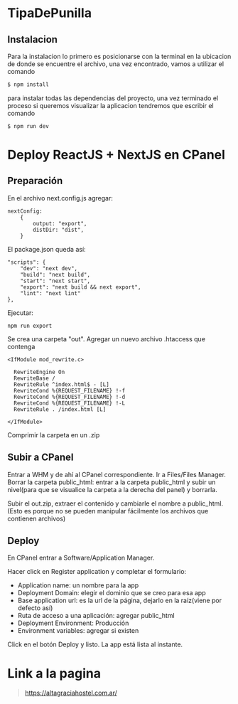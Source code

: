 # TipaDePunilla

## Instalacion

Para la instalacion lo primero es posicionarse con la terminal en la ubicacion de donde se encuentre el archivo, una vez encontrado, vamos a utilizar el comando

```bash
$ npm install
```

para instalar todas las dependencias del proyecto, una vez terminado el proceso si queremos visualizar la aplicacion tendremos que escribir el comando

```bash
$ npm run dev
```

# Deploy ReactJS + NextJS en CPanel

## Preparación

En el archivo next.config.js agregar:

```
nextConfig:
	{
		output: "export",
		distDir: "dist",
	}

```

El package.json queda así:

```
"scripts": {
    "dev": "next dev",
    "build": "next build",
    "start": "next start",
    "export": "next build && next export",
    "lint": "next lint"
},
```

Ejecutar:

```
npm run export
```

Se crea una carpeta "out".
Agregar un nuevo archivo .htaccess que contenga

```
<IfModule mod_rewrite.c>

  RewriteEngine On
  RewriteBase /
  RewriteRule ^index.html$ - [L]
  RewriteCond %{REQUEST_FILENAME} !-f
  RewriteCond %{REQUEST_FILENAME} !-d
  RewriteCond %{REQUEST_FILENAME} !-L
  RewriteRule . /index.html [L]

</IfModule>
```

Comprimir la carpeta en un .zip

## Subir a CPanel

Entrar a WHM y de ahí al CPanel correspondiente.
Ir a Files/Files Manager.
Borrar la carpeta public_html: entrar a la carpeta public_html y subir un nivel(para que se visualice la carpeta a la derecha del panel) y borrarla.

Subir el out.zip, extraer el contenido y cambiarle el nombre a public_html.
(Esto es porque no se pueden manipular fácilmente los archivos que contienen archivos)

## Deploy

En CPanel entrar a Software/Application Manager.

Hacer click en Register application y completar el formulario:

- Application name: un nombre para la app
- Deployment Domain: elegir el dominio que se creo para esa app
- Base application url: es la url de la página, dejarlo en la raíz(viene por defecto así)
- Ruta de acceso a una aplicación: agregar public_html
- Deployment Environment: Producción
- Environment variables: agregar si existen

Click en el botón Deploy y listo.
La app está lista al instante.

# Link a la pagina

> https://altagraciahostel.com.ar/
